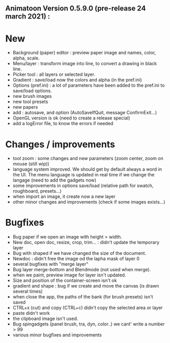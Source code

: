 ## Animatoon Version 0.5.9.0 (pre-release 24 march 2021) : 

# New
- Background (paper) editor : preview paper image and names, color, alpha, scale.
- Menu/layer : transform image into line, to convert a drawing in black line.
- Picker tool : all layers or selected layer.
- Gradient : save/load now the colors and alpha (in the pref.ini)
- Options (pref.ini) : a lot of parameters have been added to the pref.ini to save/load options.
- new brush images
- new tool presets
- new papers
- add : autosave, and option (AutoSaveIfQuit, message ConfirmExit...)
- OpenGL version is ok (need to create a release special)
- add a logError file, to know the errors if needed

# Changes / improvements
- tool zoom : some changes and new parameters (zoom center, zoom on mouse (still wip))
- language system improved. We should get by default always a word in the UI. The menu language is updated in real time if we change the langage (need to add the gadgets now)
- some improvements in options save/load (relative path for swatch, roughboard, presets...)
- when import an image, it create now a new layer
- other minor changes and improvements (check if some images exists...)

#  Bugfixes
- Bug paper if we open an image with height > width. 
- New doc, open doc, resize, crop, trim... : didn't update the temporary layer
- Bug with shaped if we have changed the size of the document.
- Newdoc : didn't free the image od the lapha mask of layer 0
- several bugfixes with "merge layer"
- Bug layer merge-bottom and Blendmode (not used when merge). 
- when we paint, preview image for layer isn't updated.
- Size and position of the container-screen isn't ok
- gradient and shape : bug if we create and move the canvas (is drawn several times)
- when close the app, the paths of the bank (for brush presets) isn't saved 
- CTRL+x (cut) and copy (CTRL+c) didn't copy the selected area or layer
- paste didn't work 
- the clipboard image isn't used.
- Bug spingadgets (panel brush, tra, dyn, color..) we cant' write a number > 99
- various minor bugfixes and improvements
